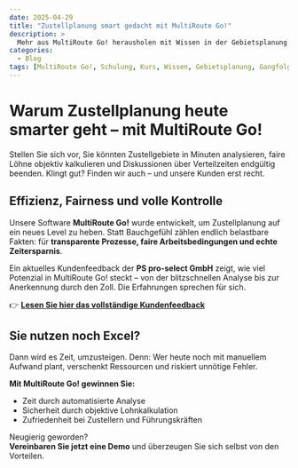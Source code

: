 ```yaml
---
date: 2025-04-29
title: "Zustellplanung smart gedacht mit MultiRoute Go!"
description: >
  Mehr aus MultiRoute Go! herausholen mit Wissen in der Gebietsplanung und der Gehfolgenberechnung
categories:
  - Blog
tags: [MultiRoute Go!, Schulung, Kurs, Wissen, Gebietsplanung, GangfolgenMultiRoute Go, Routenplanung, Tourenplanung, Gebietseinteilung, Gehfolgenberechnung, Parameter, Webinar, Online-Seminar, kostenlos, Schulung, Training, Effizienzsteigerung, ]
---
```


# Warum Zustellplanung heute smarter geht – mit MultiRoute Go!

Stellen Sie sich vor, Sie könnten Zustellgebiete in Minuten analysieren, faire Löhne objektiv kalkulieren und Diskussionen über Verteilzeiten endgültig beenden. Klingt gut? Finden wir auch – und unsere Kunden erst recht.

## Effizienz, Fairness und volle Kontrolle

Unsere Software **MultiRoute Go!** wurde entwickelt, um Zustellplanung auf ein neues Level zu heben. Statt Bauchgefühl zählen endlich belastbare Fakten: für **transparente Prozesse, faire Arbeitsbedingungen und echte Zeitersparnis**.

Ein aktuelles Kundenfeedback der **PS pro-select GmbH** zeigt, wie viel Potenzial in MultiRoute Go! steckt – von der blitzschnellen Analyse bis zur Anerkennung durch den Zoll. Die Erfahrungen sprechen für sich.

👉 **[Lesen Sie hier das vollständige Kundenfeedback](https://gbconsite.de/kundenfeedback-zu-multiroute-go/)**
<!-- more -->

## Sie nutzen noch Excel?

Dann wird es Zeit, umzusteigen. Denn: Wer heute noch mit manuellem Aufwand plant, verschenkt Ressourcen und riskiert unnötige Fehler.

**Mit MultiRoute Go! gewinnen Sie:**  
- Zeit durch automatisierte Analyse  
- Sicherheit durch objektive Lohnkalkulation  
- Zufriedenheit bei Zustellern und Führungskräften  

Neugierig geworden?  
**Vereinbaren Sie jetzt eine Demo** und überzeugen Sie sich selbst von den Vorteilen.
